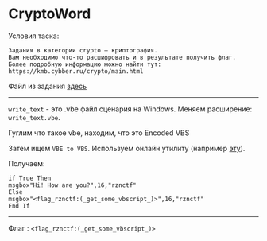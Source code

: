 # CryptoWord

Условия таска:
```
Задания в категории crypto — криптография.
Вам необходимо что-то расшифровать и в результате получить флаг.
Более подробную информацию можно найти тут: https://kmb.cybber.ru/crypto/main.html
```

Файл из задания [здесь](https://github.com/Rakabidaasta/rznctf/blob/master/CryptoWord/write_text.vbe)

---

`write_text` - это .vbe файл сценария на Windows. Меняем расширение: `write_text.vbe`.

Гуглим что такое vbe, находим, что это Encoded VBS

Затем ищем `VBE to VBS`. Используем онлайн утилиту (например [эту](https://master.ayra.ch/vbs/vbs.aspx)).

Получаем: 
```
if True Then
msgbox"Hi! How are you?",16,"rznctf"
Else
msgbox"<flag_rznctf:(_get_some_vbscript_)>",16,"rznctf"
End If
```

---

Флаг : `<flag_rznctf:(_get_some_vbscript_)>`
